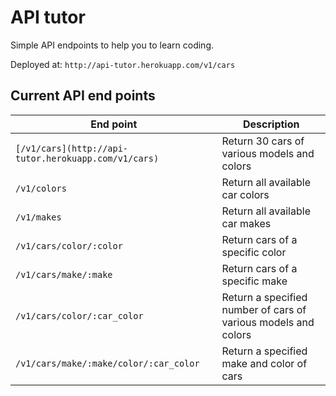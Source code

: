 # API tutor

Simple API endpoints to help you to learn coding.

Deployed at: `http://api-tutor.herokuapp.com/v1/cars`

## Current API end points

| End point      |    Description       |
|----------------|----------------------|
| `[/v1/cars](http://api-tutor.herokuapp.com/v1/cars)`       | Return 30 cars of various models and colors                      |
| `/v1/colors`       | Return all available car colors|
| `/v1/makes`       | Return all available car makes|
| `/v1/cars/color/:color`       | Return  cars of a specific color |
| `/v1/cars/make/:make`       | Return  cars of a specific make |
| `/v1/cars/color/:car_color`       | Return a specified number of cars of various models and colors |
| `/v1/cars/make/:make/color/:car_color`       | Return a specified make and color of cars|
